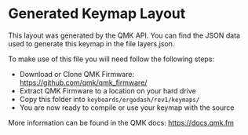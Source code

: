 # Generated Keymap Layout

This layout was generated by the QMK API. You can find the JSON data used to
generate this keymap in the file layers.json.

To make use of this file you will need follow the following steps:

* Download or Clone QMK Firmware: <https://github.com/qmk/qmk_firmware/>
* Extract QMK Firmware to a location on your hard drive
* Copy this folder into `keyboards/ergodash/rev1/keymaps/`
* You are now ready to compile or use your keymap with the source

More information can be found in the QMK docs: <https://docs.qmk.fm>
